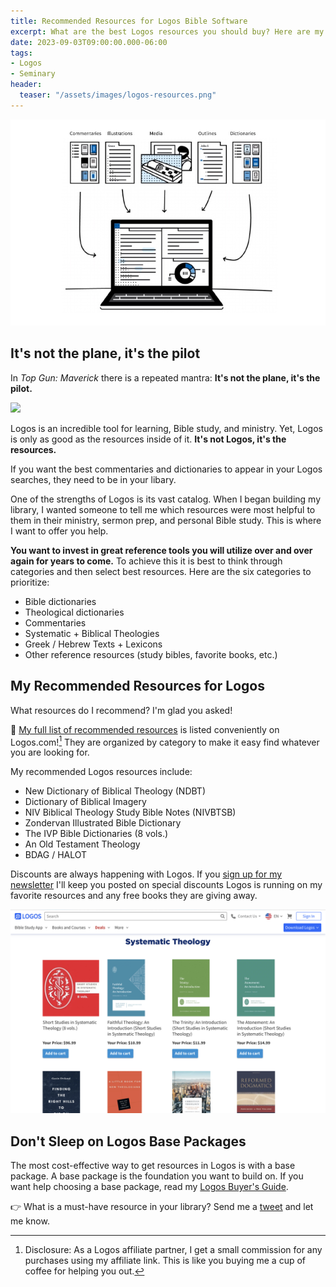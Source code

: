 ```yaml
---
title: Recommended Resources for Logos Bible Software
excerpt: What are the best Logos resources you should buy? Here are my recommendations.
date: 2023-09-03T09:00:00.000-06:00
tags:
- Logos
- Seminary
header:
  teaser: "/assets/images/logos-resources.png"
---
```

![](/assets/images/IMG_0920.jpeg) 

## It's not the plane, it's the pilot
In _Top Gun: Maverick_ there is a repeated mantra: **It's not the plane, it's the pilot.**

![](/assets/images/Rooster-top-gun-plane-pilot.GIF)

Logos is an incredible tool for learning, Bible study, and ministry. Yet, Logos is only as good as the resources inside of it. **It's not Logos, it's the resources.**

If you want the best commentaries and dictionaries to appear in your Logos searches, they need to be in your libary. 

One of the strengths of Logos is its vast catalog. When I began building my library, I wanted someone to tell me which resources were most helpful to them in their ministry, sermon prep, and personal Bible study. This is where I want to offer you help.

**You want to invest in great reference tools you will utilize over and over again for years to come.** To achieve this it is best to think through categories and then select best resources. Here are the six categories to prioritize:

* Bible dictionaries
* Theological dictionaries
* Commentaries
* Systematic + Biblical Theologies
* Greek / Hebrew Texts + Lexicons
* Other reference resources (study bibles, favorite books, etc.)

## My Recommended Resources for Logos 
What resources do I recommend? I'm glad you asked!

🙌 [My full list of recommended resources](https://partner.logosbible.com/click.track?CID=453900&AFID=467957&nonencodedurl=https://www.logos.com/nickstapleton) is listed conveniently on Logos.com![^1] They are organized by category to make it easy find whatever you are looking for.

My recommended Logos resources include:
- New Dictionary of Biblical Theology (NDBT)
- Dictionary of Biblical Imagery
- NIV Biblical Theology Study Bible Notes (NIVBTSB)
- Zondervan Illustrated Bible Dictionary
- The IVP Bible Dictionaries (8 vols.)
- An Old Testament Theology
- BDAG / HALOT

Discounts are always happening with Logos. If you [sign up for my newsletter](https://nickstapleton.ck.page) I'll keep you posted on special discounts Logos is running on my favorite resources and any free books they are giving away.

[![](/assets/images/IMG_0901.jpeg)](https://partner.logosbible.com/click.track?CID=453900&AFID=467957&nonencodedurl=https://www.logos.com/nickstapleton)

[^1]: Disclosure: As a Logos affiliate partner, I get a small commission for any purchases using my affiliate link. This is like you buying me a cup of coffee for helping you out.

## Don't Sleep on Logos Base Packages
The most cost-effective way to get resources in Logos is with a base package. A base package is the foundation you want to build on. If you want help choosing a base package, read my [Logos Buyer's Guide](https://www.nickstapleton.me/logos-buyers-guide/).

👉 What is a must-have resource in your library? Send me a [tweet](http://www.twitter.com/nickstapleton) and let me know.

<script async data-uid="e75da6f296" src="https://nickstapleton.ck.page/e75da6f296/index.js"></script>
